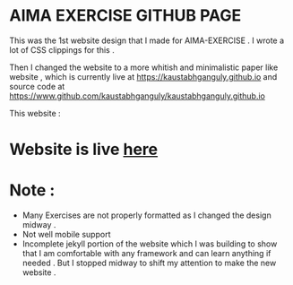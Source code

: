 # AIMA EXERCISE GITHUB PAGE 

This was the 1st website design that I made for AIMA-EXERCISE . I wrote a lot of CSS clippings for this .

Then I changed the website to a more whitish and minimalistic paper like website , which is currently live at https://kaustabhganguly.github.io and source code at https://www.github.com/kaustabhganguly/kaustabhganguly.github.io


This website :
# Website is live [here](https://kaustabhganguly.github.io/Cool-website-aima/)


# Note :

- Many Exercises are not properly formatted as I changed the design midway .
- Not well mobile support
- Incomplete jekyll portion of the website which I was building to show that I am comfortable with any framework and can learn anything if needed . But I stopped midway to shift my attention to make the new website .




